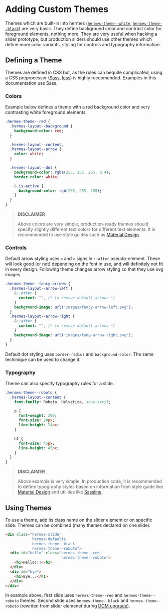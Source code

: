 <!--

   Copyright 2016 Maciej Chałapuk

   Licensed under the Apache License, Version 2.0 (the "License");
   you may not use this file except in compliance with the License.
   You may obtain a copy of the License at

       http://www.apache.org/licenses/LICENSE-2.0

   Unless required by applicable law or agreed to in writing, software
   distributed under the License is distributed on an "AS IS" BASIS,
   WITHOUT WARRANTIES OR CONDITIONS OF ANY KIND, either express or implied.
   See the License for the specific language governing permissions and
   limitations under the License.

-->

# Adding Custom Themes

Themes which are built-in into hermes ([`hermes-theme--white`][theme-white],
[`hermes-theme--black`][theme-black]) are very basic. They define background
color and contrast color for foreground elements, nothing more. They are very
useful when hacking a slider prototype, but production sliders should use other
themes which define more color variants, styling for controls and typography
information.

[theme-white]: class-names.md#hermes-theme--white
[theme-black]: class-names.md#hermes-theme--black

## Defining a Theme

Themes are defined in CSS but, as the rules can bequite complicated, using
a CSS preprocessor ([Sass][sass], [less][less]) is highly reccomended. Examples
in this documentation use Sass.

[sass]: https://github.com/sass/sass
[less]: https://github.com/less/less.js

### Colors

Example below defines a theme with a red background color and very contrasting
white foreground elements.

```sass
.hermes-theme--red {
  .hermes-layout--background {
    background-color: red;
  }

  .hermes-layout--content,
  .hermes-layout--arrow {
    color: white;
  }

  .hermes-layout--dot {
    background-color: rgba(255, 255, 255, 0.4);
    border-color: white;

    &.is-active {
      background-color: rgb(255, 255, 255);
    }
  }
}
```

> **DISCLAIMER**
>
> Above colors are very simple, production-ready themes should specify slightly
> different text colors for different text elements. It is recommended to use
> style guides such as [Material Design][material-design-colors].

[material-design-colors]: https://material.google.com/style/typography.html#typography-other-typographic-guidelines

### Controls

Default arrow styling uses `<` and `>` signs in `::after` pseudo-element.
These will look good (or not) depending on the font in use, and will definitely
not fit in every design. Following theme changes arrow styling so that they
use svg images.

```sass
.hermes-theme--fancy-arrows {
  .hermes-layout--arrow-left {
    &::after {
      content: "", /* to remove default arrows */
    }
    background-image: url('images/fancy-arrow-left.svg');
  }
  .hermes-layout--arrow-right {
    &::after {
      content: "", /* to remove default arrows */
    }
    background-image: url('images/fany-arrow-right.svg');
  }
}
```

Default dot styling uses `border-radius` and `background-color`.
The same techinique can be used to change it.

### Typography

Theme can also specify typography rules for a slide.

```sass
.hermes-theme--roboto {
  .hermes-layout--content {
    font-family: Roboto, Helvetica, sans-serif;

    p {
      font-weight: 300;
      font-size: 20px;
      line-height: 24px;
    }

    h1 {
      font-size: 45px;
      line-height: 45px;
    }
  }
}
```

> **DISCLAIMER**
>
> Above example is very simple. In production code, it is recommended
> to define typography styles based on information from style guide
> like [Material Design][material-design-typography] and utilities like
> [Sassline][sassline].

[material-design-typography]: https://material.google.com/style/typography.html#typography-typeface
[sassline]: https://github.com/jakegiltsoff/sassline

## Using Themes

To use a theme, add its class name on the slider element or on specific
slide. Themes can be combined (many themes declared on one slide).

```html
<div class="hermes-slider
            hermes-defaults
            hermes-theme--black
            hermes-theme--roboto">
  <div id="hello" class="hermes-theme--red
                         hermes-theme--roboto">
    <h1>Hello!!!</h1>
  </div>
  <div id="bye">
    <h1>Bye...</h1>
  </div>
</div>
```

In example above, first slide uses `hermes-theme--red` and
`hermes-theme--roboto` themes. Second slide uses `hermes-theme--black`
and `hermes-theme--roboto` (rewriten from slider elemenet during
[DOM upgrade](dom-upgrade.md)).

